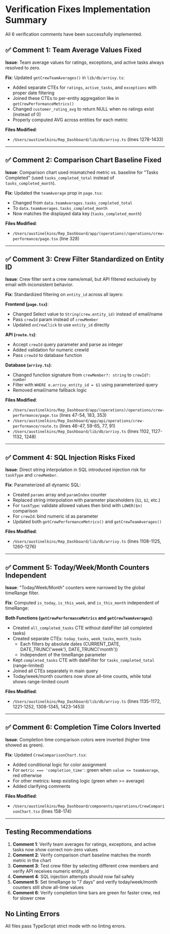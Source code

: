 # Verification Fixes Implementation Summary

All 6 verification comments have been successfully implemented.

## ✅ Comment 1: Team Average Values Fixed

**Issue**: Team average values for ratings, exceptions, and active tasks always resolved to zero.

**Fix**: Updated `getCrewTeamAverages()` in `lib/db/arrivy.ts`:
- Added separate CTEs for `ratings`, `active_tasks`, and `exceptions` with proper date filtering
- Joined these CTEs to per-entity aggregation like in `getCrewPerformanceMetrics()`
- Changed `customer_rating_avg` to return NULL when no ratings exist (instead of 0)
- Properly computed AVG across entities for each metric

**Files Modified**:
- `/Users/austinelkins/Rep_Dashboard/lib/db/arrivy.ts` (lines 1278-1433)

---

## ✅ Comment 2: Comparison Chart Baseline Fixed

**Issue**: Comparison chart used mismatched metric vs. baseline for "Tasks Completed" (used `tasks_completed_total` instead of `tasks_completed_month`).

**Fix**: Updated the `teamAverage` prop in `page.tsx`:
- Changed from `data.teamAverages.tasks_completed_total` 
- To `data.teamAverages.tasks_completed_month`
- Now matches the displayed data key (`tasks_completed_month`)

**Files Modified**:
- `/Users/austinelkins/Rep_Dashboard/app/(operations)/operations/crew-performance/page.tsx` (line 328)

---

## ✅ Comment 3: Crew Filter Standardized on Entity ID

**Issue**: Crew filter sent a crew name/email, but API filtered exclusively by email with inconsistent behavior.

**Fix**: Standardized filtering on `entity_id` across all layers:

**Frontend (`page.tsx`)**:
- Changed Select value to `String(crew.entity_id)` instead of email/name
- Pass `crewId` param instead of `crewMember`
- Updated `onCrewClick` to use `entity_id` directly

**API (`route.ts`)**:
- Accept `crewId` query parameter and parse as integer
- Added validation for numeric crewId
- Pass `crewId` to database function

**Database (`arrivy.ts`)**:
- Changed function signature from `crewMember?: string` to `crewId?: number`
- Filter with `WHERE e.arrivy_entity_id = $1` using parameterized query
- Removed email/name fallback logic

**Files Modified**:
- `/Users/austinelkins/Rep_Dashboard/app/(operations)/operations/crew-performance/page.tsx` (lines 47-54, 183, 353)
- `/Users/austinelkins/Rep_Dashboard/app/api/operations/crew-performance/route.ts` (lines 46-47, 59-65, 77, 91)
- `/Users/austinelkins/Rep_Dashboard/lib/db/arrivy.ts` (lines 1102, 1127-1132, 1248)

---

## ✅ Comment 4: SQL Injection Risks Fixed

**Issue**: Direct string interpolation in SQL introduced injection risk for `taskType` and `crewMember`.

**Fix**: Parameterized all dynamic SQL:
- Created `params` array and `paramIndex` counter
- Replaced string interpolation with parameter placeholders (`$1`, `$2`, etc.)
- For `taskType`: validate allowed values then bind with `LOWER($n)` comparison
- For `crewId`: bind numeric id as parameter
- Updated both `getCrewPerformanceMetrics()` and `getCrewTeamAverages()`

**Files Modified**:
- `/Users/austinelkins/Rep_Dashboard/lib/db/arrivy.ts` (lines 1108-1125, 1260-1276)

---

## ✅ Comment 5: Today/Week/Month Counters Independent

**Issue**: "Today/Week/Month" counters were narrowed by the global timeRange filter.

**Fix**: Computed `is_today`, `is_this_week`, and `is_this_month` independent of timeRange:

**Both Functions (`getCrewPerformanceMetrics` and `getCrewTeamAverages`)**:
- Created `all_completed_tasks` CTE without dateFilter (all completed tasks)
- Created separate CTEs: `today_tasks`, `week_tasks`, `month_tasks`
  - Each filters by absolute dates (CURRENT_DATE, DATE_TRUNC('week'), DATE_TRUNC('month'))
  - Independent of the timeRange parameter
- Kept `completed_tasks` CTE with dateFilter for `tasks_completed_total` (range-limited)
- Joined all CTEs separately in main query
- Today/week/month counters now show all-time counts, while total shows range-limited count

**Files Modified**:
- `/Users/austinelkins/Rep_Dashboard/lib/db/arrivy.ts` (lines 1135-1172, 1221-1252, 1308-1345, 1423-1453)

---

## ✅ Comment 6: Completion Time Colors Inverted

**Issue**: Completion time comparison colors were inverted (higher time showed as green).

**Fix**: Updated `CrewComparisonChart.tsx`:
- Added conditional logic for color assignment
- For `metric === 'completion_time'`: green when `value <= teamAverage`, red otherwise
- For other metrics: keep existing logic (green when >= average)
- Added clarifying comments

**Files Modified**:
- `/Users/austinelkins/Rep_Dashboard/components/operations/CrewComparisonChart.tsx` (lines 158-174)

---

## Testing Recommendations

1. **Comment 1**: Verify team averages for ratings, exceptions, and active tasks now show correct non-zero values
2. **Comment 2**: Verify comparison chart baseline matches the month metric in the chart
3. **Comment 3**: Test crew filter by selecting different crew members and verify API receives numeric entity_id
4. **Comment 4**: SQL injection attempts should now fail safely
5. **Comment 5**: Set timeRange to "7 days" and verify today/week/month counters still show all-time values
6. **Comment 6**: Verify completion time bars are green for faster crew, red for slower crew

## No Linting Errors

All files pass TypeScript strict mode with no linting errors.



